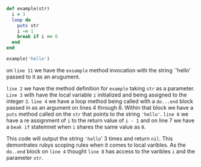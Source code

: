 ```ruby
def example(str)
  i = 3  
  loop do    
    puts str    
    i -= 1    
    break if i == 0  
  end
end

example('hello')
```

on `line 11` we have the `exsample` method invocation with the string `'hello' passed to it as an arugument. 

`line 2` we have the method definition for `example` taking `str` as a parameter. `Line 3` with have the local variable `i` initialized and being assigned to the integer `3`. `line 4` we have a loop method being called with a `do...end` block passed in as an argument on lines 4 through 8. Within that block we have a `puts` method called on the `str` that points to the string `'hello'`. `line 6` we have a re assignment of `i` to the return value of `i - 1` and on line 7 we have a `beak if` statemnet when `i` shares the same value as `0`. 

This code will output the string `'hello`' 3 times and return `nil`. This demontrates rubys scoping rules when it comes to local varibles. As the `do..end` block on `line 4` thought `line 8` has access to the varibles `i` and the parameter `str`.

